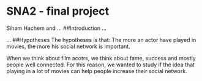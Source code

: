 # SNA2 - final project
Siham Hachem and ...
##Introduction
...

...
##Hypotheses
The hypotheses is that: The more an actor have played in movies, the more his social network is important. 

When we think about film acotrs, we think about fame, success and mostly people well connected. For this reason, we wanted to study if the idea that playing in a lot of movies can help people increase their social network.
